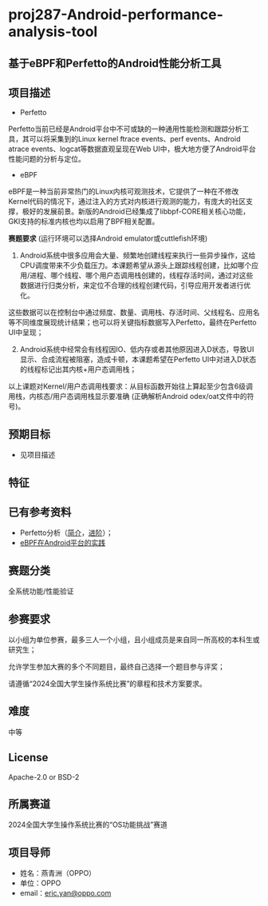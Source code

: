 # proj287-Android-performance-analysis-tool
## 基于eBPF和Perfetto的Android性能分析工具



## 项目描述



- Perfetto

Perfetto当前已经是Android平台中不可或缺的一种通用性能检测和跟踪分析工具，其可以将采集到的Linux kernel ftrace events、perf events、Android atrace events、logcat等数据直观呈现在Web UI中，极大地方便了Android平台性能问题的分析与定位。

- eBPF

eBPF是一种当前非常热门的Linux内核可观测技术，它提供了一种在不修改Kernel代码的情况下，通过注入的方式对内核进行观测的能力，有庞大的社区支撑，极好的发展前景。新版的Android已经集成了libbpf-CORE相关核心功能，GKI支持的标准内核也均以启用了BPF相关配置。



**赛题要求** (运行环境可以选择Android emulator或cuttlefish环境)

1. Android系统中很多应用会大量、频繁地创建线程来执行一些异步操作，这给CPU调度带来不少负载压力。本课题希望从源头上跟踪线程创建，比如哪个应用/进程、哪个线程、哪个用户态调用栈创建的，线程存活时间，通过对这些数据进行归类分析，来定位不合理的线程创建代码，引导应用开发者进行优化。

这些数据可以在控制台中通过频度、数量、调用栈、存活时间、父线程名、应用名等不同维度展现统计结果；也可以将关键指标数据写入Perfetto，最终在Perfetto UI中呈现；

 

2. Android系统中经常会有线程因IO、低内存或者其他原因进入D状态，导致UI显示、合成流程被阻塞，造成卡顿，本课题希望在Perfetto UI中对进入D状态的线程标记出其内核+用户态调用栈；

 

以上课题对Kernel/用户态调用栈要求：从目标函数开始往上算起至少包含6级调用栈，内核态/用户态调用栈显示要准确 (正确解析Android odex/oat文件中的符号)。



## 预期目标

- 见项目描述



## 特征



## 已有参考资料

- Perfetto分析（[简介](https://perfetto.dev/docs/)，[进阶](https://mp.weixin.qq.com/s/gXNm24I1qFw-xRhQC-Zsow)）；
- [eBPF在Android平台的实践](https://www.bilibili.com/video/BV1wY411f7aM/?p=6)



## 赛题分类

全系统功能/性能验证



## 参赛要求

以小组为单位参赛，最多三人一个小组，且小组成员是来自同一所高校的本科生或研究生；

允许学生参加大赛的多个不同题目，最终自己选择一个题目参与评奖；

请遵循“2024全国大学生操作系统比赛”的章程和技术方案要求。



## 难度

中等



## License

Apache-2.0 or BSD-2



## 所属赛道

2024全国大学生操作系统比赛的“OS功能挑战”赛道

## 项目导师

- 姓名：燕青洲（OPPO）
- 单位：OPPO
- email：[eric.yan@oppo.com](mailto:eric.yan@oppo.com)
